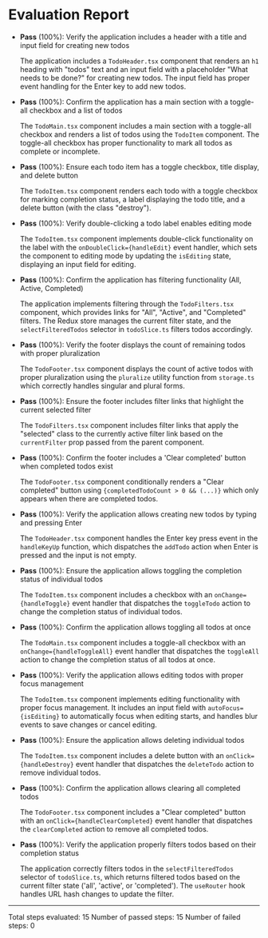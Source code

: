 # Evaluation Report

- **Pass** (100%): Verify the application includes a header with a title and input field for creating new todos

    The application includes a `TodoHeader.tsx` component that renders an `h1` heading with "todos" text and an input field with a placeholder "What needs to be done?" for creating new todos. The input field has proper event handling for the Enter key to add new todos.

- **Pass** (100%): Confirm the application has a main section with a toggle-all checkbox and a list of todos

    The `TodoMain.tsx` component includes a main section with a toggle-all checkbox and renders a list of todos using the `TodoItem` component. The toggle-all checkbox has proper functionality to mark all todos as complete or incomplete.

- **Pass** (100%): Ensure each todo item has a toggle checkbox, title display, and delete button

    The `TodoItem.tsx` component renders each todo with a toggle checkbox for marking completion status, a label displaying the todo title, and a delete button (with the class "destroy").

- **Pass** (100%): Verify double-clicking a todo label enables editing mode

    The `TodoItem.tsx` component implements double-click functionality on the label with the `onDoubleClick={handleEdit}` event handler, which sets the component to editing mode by updating the `isEditing` state, displaying an input field for editing.

- **Pass** (100%): Confirm the application has filtering functionality (All, Active, Completed)

    The application implements filtering through the `TodoFilters.tsx` component, which provides links for "All", "Active", and "Completed" filters. The Redux store manages the current filter state, and the `selectFilteredTodos` selector in `todoSlice.ts` filters todos accordingly.

- **Pass** (100%): Verify the footer displays the count of remaining todos with proper pluralization

    The `TodoFooter.tsx` component displays the count of active todos with proper pluralization using the `pluralize` utility function from `storage.ts` which correctly handles singular and plural forms.

- **Pass** (100%): Ensure the footer includes filter links that highlight the current selected filter

    The `TodoFilters.tsx` component includes filter links that apply the "selected" class to the currently active filter link based on the `currentFilter` prop passed from the parent component.

- **Pass** (100%): Confirm the footer includes a 'Clear completed' button when completed todos exist

    The `TodoFooter.tsx` component conditionally renders a "Clear completed" button using `{completedTodoCount > 0 && (...)}` which only appears when there are completed todos.

- **Pass** (100%): Verify the application allows creating new todos by typing and pressing Enter

    The `TodoHeader.tsx` component handles the Enter key press event in the `handleKeyUp` function, which dispatches the `addTodo` action when Enter is pressed and the input is not empty.

- **Pass** (100%): Ensure the application allows toggling the completion status of individual todos

    The `TodoItem.tsx` component includes a checkbox with an `onChange={handleToggle}` event handler that dispatches the `toggleTodo` action to change the completion status of individual todos.

- **Pass** (100%): Confirm the application allows toggling all todos at once

    The `TodoMain.tsx` component includes a toggle-all checkbox with an `onChange={handleToggleAll}` event handler that dispatches the `toggleAll` action to change the completion status of all todos at once.

- **Pass** (100%): Verify the application allows editing todos with proper focus management

    The `TodoItem.tsx` component implements editing functionality with proper focus management. It includes an input field with `autoFocus={isEditing}` to automatically focus when editing starts, and handles blur events to save changes or cancel editing.

- **Pass** (100%): Ensure the application allows deleting individual todos

    The `TodoItem.tsx` component includes a delete button with an `onClick={handleDestroy}` event handler that dispatches the `deleteTodo` action to remove individual todos.

- **Pass** (100%): Confirm the application allows clearing all completed todos

    The `TodoFooter.tsx` component includes a "Clear completed" button with an `onClick={handleClearCompleted}` event handler that dispatches the `clearCompleted` action to remove all completed todos.

- **Pass** (100%): Verify the application properly filters todos based on their completion status

    The application correctly filters todos in the `selectFilteredTodos` selector of `todoSlice.ts`, which returns filtered todos based on the current filter state ('all', 'active', or 'completed'). The `useRouter` hook handles URL hash changes to update the filter.

---

Total steps evaluated: 15
Number of passed steps: 15
Number of failed steps: 0